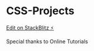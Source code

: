 # CSS-Projects

[Edit on StackBlitz ⚡️](https://stackblitz.com/edit/web-platform-v4dlge)

Special thanks to Online Tutorials